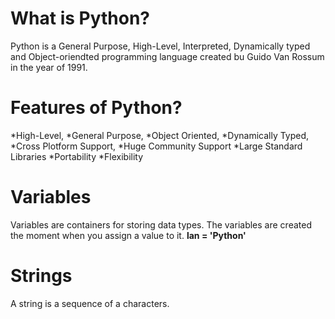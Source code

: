 # What is Python?
Python is a General Purpose, High-Level, Interpreted, Dynamically typed and Object-oriendted programming language created bu Guido Van Rossum in the year of 1991.

# Features of Python?
*High-Level,
*General Purpose,
*Object Oriented,
*Dynamically Typed,
*Cross Plotform Support,
*Huge Community Support
*Large Standard Libraries
*Portability
*Flexibility

# Variables
Variables are containers for storing data types.
The variables are created the moment when you assign a value to it.
**lan = 'Python'**

# Strings
A string is a sequence of a characters.
